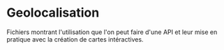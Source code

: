 # Geolocalisation

Fichiers montrant l'utilisation que l'on peut faire d'une API et leur mise en pratique avec la création de cartes intéractives. 
